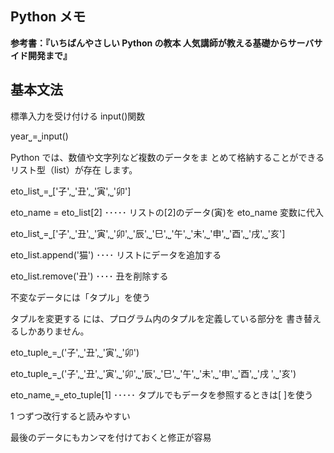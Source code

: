 ## Python メモ

**参考書：『いちばんやさしい Python の教本 人気講師が教える基礎からサーバサイド開発まで』**

## 基本文法

標準入力を受け付ける input()関数

year⎵=⎵input()

Python では、数値や文字列など複数のデータをま とめて格納することができるリスト型（list）が存在 します。

eto_list⎵=⎵['子',⎵'丑',⎵'寅',⎵'卯']

eto_name = eto_list[2] ･････ リストの[2]のデータ(寅)を eto_name 変数に代入

eto_list⎵=⎵['子',⎵'丑',⎵'寅',⎵'卯',⎵'辰',⎵'巳',⎵'午',⎵'未',⎵'申',⎵'酉',⎵'戌',⎵'亥']

eto_list.append('猫') ････ リストにデータを追加する

eto_list.remove('丑') ････ 丑を削除する

不変なデータには「タプル」を使う

タプルを変更する には、プログラム内のタプルを定義している部分を 書き替えるしかありません。

eto_tuple⎵=⎵('子',⎵'丑',⎵'寅',⎵'卯')

eto_tuple⎵=⎵('子',⎵'丑',⎵'寅',⎵'卯',⎵'辰',⎵'巳',⎵'午',⎵'未',⎵'申',⎵'酉',⎵'戌 ',⎵'亥')

eto_name⎵=⎵eto_tuple[1] ･････ タプルでもデータを参照するときは[ ]を使う

1 つずつ改行すると読みやすい

最後のデータにもカンマを付けておくと修正が容易
